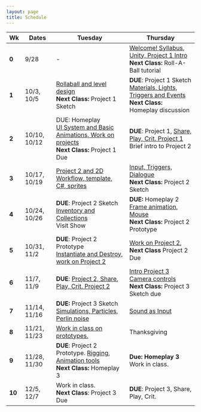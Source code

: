 ```yaml
---
layout: page
title: Schedule
---
```


| **Wk** | **Dates**    | **Tuesday**                                                                                                         | **Thursday**                                                                                                                 |
| ------ | ------------ | ------------------------------------------------------------------------------------------------------------------- | ---------------------------------------------------------------------------------------------------------------------------- |
| **0**  | 9/28         | -                                                                                                                   | [Welcome! Syllabus, Unity, Project 1 Intro](day-1.md) <br/> **Next Class:** Roll-A-Ball tutorial                             |
| **1**  | 10/3, 10/5   | [Rollaball and level design](day-2.md)<br/> **Next Class:** Project 1 Sketch                                        | **DUE**: Project 1 Sketch <br/> [Materials, Lights, Triggers and Events](day-3.md) <br/> **Next Class:** Homeplay discussion |
| **2**  | 10/10, 10/12 | DUE: Homeplay <br/> [UI System and Basic Animations, Work on projects](day-4.md)<br/> **Next Class:** Project 1 Due | **DUE**: Project 1, [Share, Play, Crit. Project 1](day-5.md) <br/> Brief intro to Project 2                                  |
| **3**  | 10/17, 10/19 | [Project 2 and 2D Workflow, template, C#, sprites](day-6.md)                                                        | [Input, Triggers, Dialogue](day-7.md) <br/> **Next Class:** Project 2 Sketch                                                 |
| **4**  | 10/24, 10/26 | **DUE**: Project 2 Sketch <br/>[Inventory and Collections](day-8.md) <br/> Visit Show                               | **DUE:** Homeplay 2<br/> [Frame animation, Mouse](day-9.md)<br/> **Next Class:** Project 2 Prototype                         |
| **5**  | 10/31, 11/2  | **DUE**: Project 2 Prototype <br/> [Instantiate and Destroy, work on Project 2](day-10.md)                          | [Work on Project 2](day-11.md),<br/> **Next Class** Project 2 Due                                                            |
| **6**  | 11/7,  11/9  | **DUE**: [Project 2, Share, Play, Crit. Project 2](day-12.md)                                                       | [Intro Project 3 <br/> Camera controls](day-13.md) <br/> **Next Class:** Project 3 Sketch due                                |
| **7**  | 11/14, 11/16 | **DUE:** Project 3 Sketch <br/> [Simulations, Particles, Perlin noise](day-14.md)                                   | [Sound as Input](day-15.md)                                                                                                  |
| **8**  | 11/21, 11/23 | [Work in class on prototypes.](day-16.md)                                                                                        | Thanksgiving                                                                                                           |
| **9**  | 11/28, 11/30 | **DUE**: Project 2 Prototype. [Rigging, Animation tools](day-17.md)<br/> **Next Class:** Homeplay 3       | **Due: Homeplay 3** <br/> Work in class.                                                                                     |
| **10** | 12/5,  12/7  | Work in class. <br/> **Next Class**: Project 3 Due                                                                  | **DUE**: Project 3, Share, Play, Crit.                                                                             |



